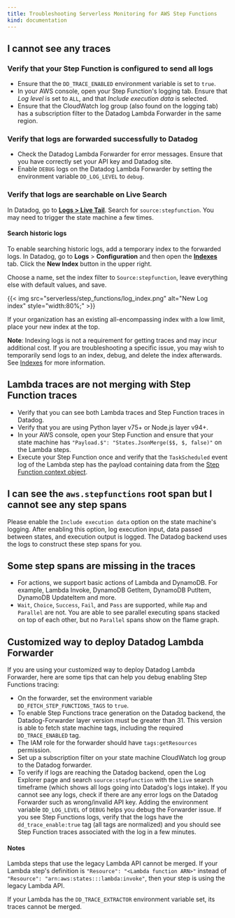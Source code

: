 ```yaml
---
title: Troubleshooting Serverless Monitoring for AWS Step Functions
kind: documentation
---
```


## I cannot see any traces

### Verify that your Step Function is configured to send all logs
- Ensure that the `DD_TRACE_ENABLED` environment variable is set to `true`.
- In your AWS console, open your Step Function's logging tab. Ensure that _Log level_ is set to `ALL`, and that _Include execution data_ is selected.
- Ensure that the CloudWatch log group (also found on the logging tab) has a subscription filter to the Datadog Lambda Forwarder in the same region.

### Verify that logs are forwarded successfully to Datadog
- Check the Datadog Lambda Forwarder for error messages. Ensure that you have correctly set your API key and Datadog site.
- Enable `DEBUG` logs on the Datadog Lambda Forwarder by setting the environment variable `DD_LOG_LEVEL` to `debug`.

### Verify that logs are searchable on Live Search
In Datadog, go to [**Logs > Live Tail**][2]. Search for `source:stepfunction`. You may need to trigger the state machine a few times.

#### Search historic logs
To enable searching historic logs, add a temporary index to the forwarded logs. In Datadog, go to **Logs** > **Configuration** and then open the [**Indexes**][4] tab. Click the **New Index** button in the upper right.

Choose a name, set the index filter to `Source:stepfunction`, leave everything else with default values, and save.

{{< img src="serverless/step_functions/log_index.png" alt="New Log index" style="width:80%;" >}}

If your organization has an existing all-encompassing index with a low limit, place your new index at the top.

**Note**: Indexing logs is not a requirement for getting traces and may incur additional cost. If you are troubleshooting a specific issue, you may wish to temporarily send logs to an index, debug, and delete the index afterwards. See [Indexes][6] for more information.

## Lambda traces are not merging with Step Function traces
- Verify that you can see both Lambda traces and Step Function traces in Datadog.
- Verify that you are using Python layer v75+ or Node.js layer v94+.
- In your AWS console, open your Step Function and ensure that your state machine has `"Payload.$": "States.JsonMerge($$, $, false)"` on the Lambda steps.
- Execute your Step Function once and verify that the `TaskScheduled` event log of the Lambda step has the payload containing data from the [Step Function context object][3].

## I can see the `aws.stepfunctions` root span but I cannot see any step spans
Please enable the `Include execution data` option on the state machine's logging. After enabling this option, log execution input, data passed between states, and execution output is logged. The Datadog backend uses the logs to construct these step spans for you.

## Some step spans are missing in the traces
- For actions, we support basic actions of Lambda and DynamoDB. For example, Lambda Invoke, DynamoDB GetItem, DynamoDB PutItem, DynamoDB UpdateItem and more.
- `Wait`, `Choice`, `Success`, `Fail`, and `Pass` are supported, while `Map` and `Parallel` are not. You are able to see parallel executing spans stacked on top of each other, but no `Parallel` spans show on the flame graph.

## Customized way to deploy Datadog Lambda Forwarder
If you are using your customized way to deploy Datadog Lambda Forwarder, here are some tips that can help you debug enabling Step Functions tracing:
- On the forwarder, set the environment variable `DD_FETCH_STEP_FUNCTIONS_TAGS` to `true`. 
- To enable Step Functions trace generation on the Datadog backend, the Datadog-Forwarder layer version must be greater than 31. This version is able to fetch state machine tags, including the required `DD_TRACE_ENABLED` tag.
- The IAM role for the forwarder should have `tags:getResources` permission.
- Set up a subscription filter on your state machine CloudWatch log group to the Datadog forwarder.
- To verify if logs are reaching the Datadog backend, open the Log Explorer page and search `source:stepfunction` with the `Live` search timeframe (which shows all logs going into Datadog's logs intake). If you cannot see any logs, check if there are any error logs on the Datadog Forwarder such as wrong/invalid API key. Adding the environment variable `DD_LOG_LEVEL` of `DEBUG` helps you debug the Forwarder issue. If you see Step Functions logs, verify that the logs have the `dd_trace_enable:true` tag (all tags are normalized) and you should see Step Function traces associated with the log in a few minutes.


#### Notes
Lambda steps that use the legacy Lambda API cannot be merged. If your Lambda step's definition is `"Resource": "<Lambda function ARN>"` instead of `"Resource": "arn:aws:states:::lambda:invoke"`, then your step is using the legacy Lambda API.

If your Lambda has the `DD_TRACE_EXTRACTOR` environment variable set, its traces cannot be merged.

[1]: https://app.datadoghq.com/logs
[2]: https://app.datadoghq.com/logs/livetail
[3]: https://docs.aws.amazon.com/step-functions/latest/dg/input-output-contextobject.html
[4]: https://app.datadoghq.com/logs/pipelines/indexes
[6]: /logs/log_configuration/indexes/
